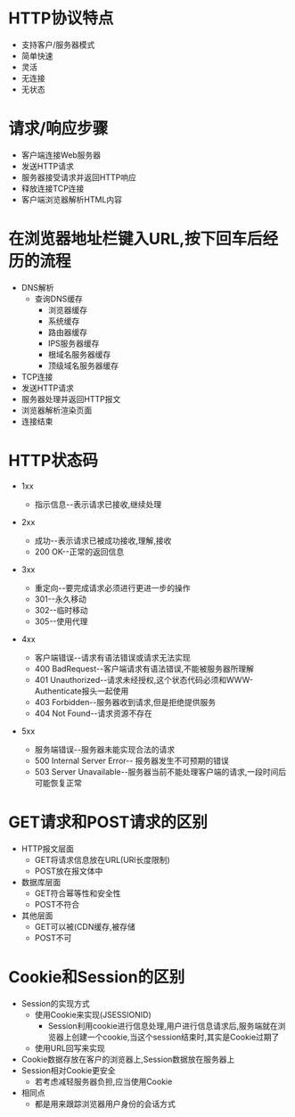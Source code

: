 # HTTP协议特点

* 支持客户/服务器模式
* 简单快速
* 灵活
* 无连接
* 无状态

# 请求/响应步骤

* 客户端连接Web服务器
* 发送HTTP请求
* 服务器接受请求并返回HTTP响应
*  释放连接TCP连接
* 客户端浏览器解析HTML内容

# 在浏览器地址栏键入URL,按下回车后经历的流程

* DNS解析
  * 查询DNS缓存
    * 浏览器缓存
    * 系统缓存
    * 路由器缓存
    * IPS服务器缓存
    * 根域名服务器缓存
    * 顶级域名服务器缓存
* TCP连接
* 发送HTTP请求
* 服务器处理并返回HTTP报文
* 浏览器解析渲染页面
* 连接结束

# HTTP状态码

* 1xx	

  * 指示信息--表示请求已接收,继续处理
* 2xx

  * 成功--表示请求已被成功接收,理解,接收
  * 200 OK--正常的返回信息
* 3xx

  * 重定向--要完成请求必须进行更进一步的操作
  * 301--永久移动
  * 302--临时移动
  * 305--使用代理
* 4xx
  * 客户端错误--请求有语法错误或请求无法实现
  * 400 BadRequest--客户端请求有语法错误,不能被服务器所理解
  * 401 Unauthorized--请求未经授权,这个状态代码必须和WWW-Authenticate报头一起使用
  * 403 Forbidden--服务器收到请求,但是拒绝提供服务
  * 404 Not Found--请求资源不存在
* 5xx
  * 服务端错误--服务器未能实现合法的请求
  * 500 Internal Server Error-- 报务器发生不可预期的错误
  * 503 Server Unavailable--服务器当前不能处理客户端的请求,一段时间后可能恢复正常

# GET请求和POST请求的区别

* HTTP报文层面
  * GET将请求信息放在URL(URl长度限制)
  * POST放在报文体中
* 数据库层面
  * GET符合幂等性和安全性
  * POST不符合
* 其他层面
  * GET可以被(CDN缓存,被存储
  * POST不可

# Cookie和Session的区别

* Session的实现方式
  * 使用Cookie来实现(JSESSIONID)
    * Session利用cookie进行信息处理,用户进行信息请求后,服务端就在浏览器上创建一个cookie,当这个session结束时,其实是Cookie过期了
  * 使用URL回写来实现
* Cookie数据存放在客户的浏览器上,Session数据放在服务器上
* Session相对Cookie更安全
  * 若考虑减轻服务器负担,应当使用Cookie
* 相同点
  * 都是用来跟踪浏览器用户身份的会话方式





